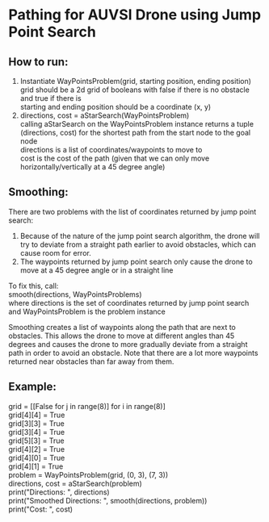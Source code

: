 # Pathing for AUVSI Drone using Jump Point Search 

## How to run:  
1. Instantiate WayPointsProblem(grid, starting position, ending position)  
    grid should be a 2d grid of booleans with false if there is no obstacle and true if there is  
    starting and ending position should be a coordinate (x, y)   
2. directions, cost = aStarSearch(WayPointsProblem)  
    calling aStarSearch on the WayPointsProblem instance returns a tuple (directions, cost) for the shortest path from the start node to the goal node  
    directions is a list of coordinates/waypoints to move to  
    cost is the cost of the path (given that we can only move horizontally/vertically at a 45 degree angle)  

## Smoothing:  
There are two problems with the list of coordinates returned by jump point search:   
1. Because of the nature of the jump point search algorithm, the drone will try to deviate from a straight path earlier to avoid obstacles, which can cause room for error.  
2. The waypoints returned by jump point search only cause the drone to move at a 45 degree angle or in a straight line   

To fix this, call:  
smooth(directions, WayPointsProblems)  
where directions is the set of coordinates returned by jump point search and WayPointsProblem is the problem instance  

Smoothing creates a list of waypoints along the path that are next to obstacles. This allows the drone to move at different angles than 45 degrees and causes the drone to more gradually deviate from a straight path in order to avoid an obstacle. Note that there are a lot more waypoints returned near obstacles than far away from them.  

## Example:
grid = [[False for j in range(8)] for i in range(8)]  
grid[4][4] = True  
grid[3][3] = True  
grid[3][4] = True  
grid[5][3] = True  
grid[4][2] = True  
grid[4][0] = True  
grid[4][1] = True  
problem = WayPointsProblem(grid, (0, 3), (7, 3))  
directions, cost = aStarSearch(problem)  
print("Directions: ", directions)  
print("Smoothed Directions: ", smooth(directions, problem))  
print("Cost: ", cost)

